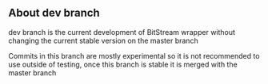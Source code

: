 ## About dev branch

dev branch is the current development of BitStream wrapper without changing the current stable version on the master branch



Commits in this branch are mostly experimental so it is not recommended to use outside of testing, once this branch is stable it is merged with the master branch
